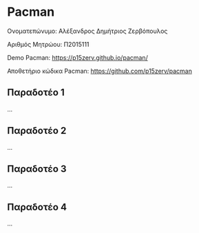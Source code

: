 # Pacman

Ονοματεπώνυμο: Αλέξανδρος Δημήτριος Ζερβόπουλος

Αριθμός Μητρώου: Π2015111

Demo Pacman: https://p15zerv.github.io/pacman/

Αποθετήριο κώδικα Pacman: https://github.com/p15zerv/pacman

## Παραδοτέο 1
...
## Παραδοτέο 2
...
## Παραδοτέο 3
...
## Παραδοτέο 4
...
